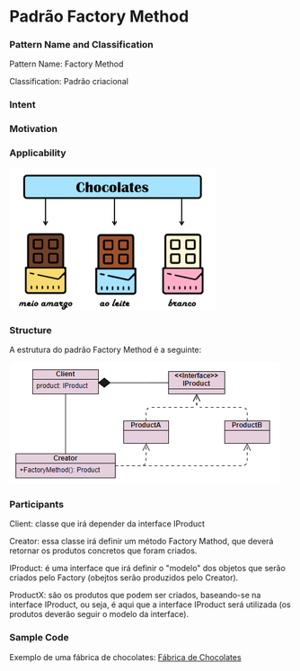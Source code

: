 # Padrão Factory Method

### Pattern Name and Classification

Pattern Name: Factory Method

Classification: Padrão criacional

### Intent


### Motivation


### Applicability

![imagem](https://github.com/10Daniele/Padroes_Projeto/blob/master/FactoryMethod/imagem.png)


### Structure

A estrutura do padrão Factory Method é a seguinte:

![imagem](https://github.com/10Daniele/Padroes_Projeto/blob/master/FactoryMethod/Structure.png)

### Participants

Client: classe que irá depender da interface IProduct

Creator: essa classe irá definir um método Factory Mathod, que deverá retornar os produtos concretos que foram criados.

IProduct: é uma interface que irá definir o "modelo" dos objetos que serão criados pelo Factory (obejtos serão produzidos pelo Creator).

ProductX: são os produtos que podem ser criados, baseando-se na interface IProduct, ou seja, é aqui que a interface IProduct será utilizada (os produtos deverão seguir o modelo da interface).

### Sample Code

Exemplo de uma fábrica de chocolates: [Fábrica de Chocolates](https://github.com/10Daniele/Padroes_Projeto/tree/master/FactoryMethod/Exemplo_Tipos_Chocolate)

